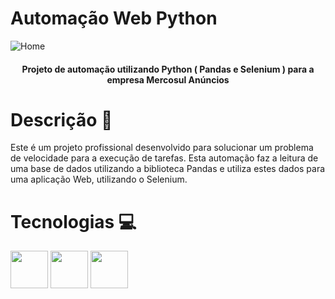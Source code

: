 # Automação Web Python
![Home](https://github.com/WhiteCJbr/AutomacaoWebPython/assets/120740360/bba4d1b5-8b95-42a7-990a-17fb98d597b1)

<h4 align="center"> Projeto de automação utilizando Python ( Pandas e Selenium ) para a empresa Mercosul Anúncios</h4>

# Descrição 📖
Este é um projeto profissional desenvolvido para solucionar um problema de velocidade para a execução de tarefas. Esta automação faz a leitura de uma base de dados utilizando a biblioteca Pandas e utiliza estes dados para uma aplicação Web, utilizando o Selenium.

# Tecnologias 💻
<img width="60" height="60" src="https://cdn.jsdelivr.net/gh/devicons/devicon@latest/icons/python/python-original.svg" /> <img width="60" height="60" src="https://cdn.jsdelivr.net/gh/devicons/devicon@latest/icons/selenium/selenium-original.svg" /> <img width="60" height="60" src="https://cdn.jsdelivr.net/gh/devicons/devicon@latest/icons/pandas/pandas-original-wordmark.svg" />
          
          
          
